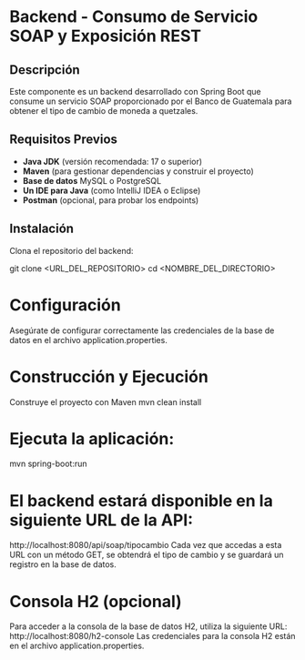 # Backend - Consumo de Servicio SOAP y Exposición REST

## Descripción

Este componente es un backend desarrollado con Spring Boot que consume un servicio SOAP proporcionado por el Banco de Guatemala para obtener el tipo de cambio de moneda a quetzales. 

## Requisitos Previos

- **Java JDK** (versión recomendada: 17 o superior)
- **Maven** (para gestionar dependencias y construir el proyecto)
- **Base de datos** MySQL o PostgreSQL
- **Un IDE para Java** (como IntelliJ IDEA o Eclipse)
- **Postman** (opcional, para probar los endpoints)

## Instalación

Clona el repositorio del backend:

git clone <URL_DEL_REPOSITORIO>
cd <NOMBRE_DEL_DIRECTORIO>

# Configuración
Asegúrate de configurar correctamente las credenciales de la base de datos en el archivo application.properties.

# Construcción y Ejecución
Construye el proyecto con Maven
mvn clean install

# Ejecuta la aplicación:
mvn spring-boot:run

# El backend estará disponible en la siguiente URL de la API:
http://localhost:8080/api/soap/tipocambio
Cada vez que accedas a esta URL con un método GET, se obtendrá el tipo de cambio y se guardará un registro en la base de datos.

# Consola H2 (opcional)
Para acceder a la consola de la base de datos H2, utiliza la siguiente URL:
http://localhost:8080/h2-console
Las credenciales para la consola H2 están en el archivo application.properties.

